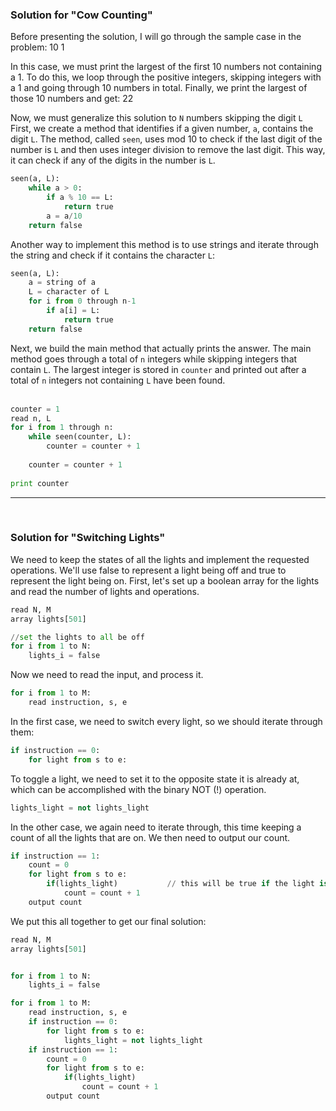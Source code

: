 ### Solution for "Cow Counting"

Before presenting the solution, I will go through the sample case in the problem: 
10 1 
 
In this case, we must print the largest of the first 10 numbers not containing a 1. To do this, we loop through the positive integers, skipping integers with a 1 and going through 10 numbers in total. Finally, we print the largest of those 10 numbers and get: 
22 

Now, we must generalize this solution to ``N`` numbers skipping the digit ``L`` First, we create a method that identifies if a given number, ``a​``, contains the digit ``L​``. The method, called ``​seen​``, uses mod 10 to check if the last digit of the number is ``L​`` and then uses integer division to remove the last digit. This way, it can check if any of the digits in the number is ``L​``.  

```python
seen(a, L): 
    while a > 0: 
        if a % 10 == L: 
            return true 
        a = a/10 
    return false
```

Another way to implement this method is to use strings and iterate through the string and check if it contains the character ``L``: 

```python
seen(a, L): 
    a = string of a 
    L = character of L 
    for i from 0 through n-1 
        if a[i] = L: 
            return true 
    return false 
```

Next, we build the main method that actually prints the answer. The main method goes through a total of ``​n`` integers while skipping integers that contain ``L​``. The largest integer is stored in  ``counter​`` and printed out after a total of ``n​`` integers not containing ​``L​`` have been found.  
       ​                    
```python
counter = 1 
read n, L 
for i from 1 through n: 
    while seen(counter, L): 
        counter = counter + 1 
 
    counter = counter + 1  
 
print counter         
```

---

<br>

 

### Solution for "Switching Lights"
 
We need to keep the states of all the lights and implement the requested operations. We'll use false to  represent a light being off and true to represent the light being on. First, let's set up a boolean array for the 
lights and read the number of lights and operations. 

```python
read N, M 
array lights[501] 

//set the lights to all be off 
for i from 1 to N: 
    lights_i = false 
```

Now we need to read the input, and process it. 

```python
for i from 1 to M: 
    read instruction, s, e 
```

In the first case, we need to switch every light, so we should iterate through them: 

```python
if instruction == 0: 
    for light from s to e: 
```

To toggle a light, we need to set it to the opposite state it is already at, which can be accomplished with the binary NOT (!) operation. 

```python
lights_light = not lights_light 
```

In the other case, we again need to iterate through, this time keeping a count of all the lights that are on. We then need to output our count. 

```python
if instruction == 1: 
    count = 0 
    for light from s to e: 
        if(lights_light)           // this will be true if the light is on 
            count = count + 1 
    output count 
```

We put this all together to get our final solution: 

```python
read N, M 
array lights[501] 


for i from 1 to N: 
    lights_i = false 

for i from 1 to M: 
    read instruction, s, e 
    if instruction == 0: 
        for light from s to e: 
            lights_light = not lights_light 
    if instruction == 1: 
        count = 0 
        for light from s to e: 
            if(lights_light) 
                count = count + 1 
        output count 
```



